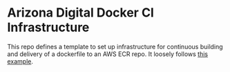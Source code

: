 # Arizona Digital Docker CI Infrastructure

This repo defines a template to set up infrastructure for continuous building
and delivery of a dockerfile to an AWS ECR repo. It loosely follows
[this example](https://docs.aws.amazon.com/codebuild/latest/userguide/sample-docker.html).
